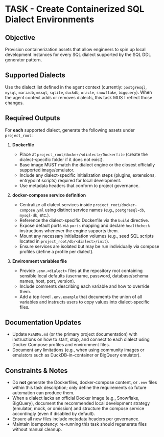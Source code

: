 # TASK - Create Containerized SQL Dialect Environments

## Objective

Provision containerization assets that allow engineers to spin up local development instances for every SQL dialect supported by the SQL DDL generator pattern.

## Supported Dialects

Use the dialect list defined in the agent context (currently: `postgresql`, `mysql`, `mariadb`, `mssql`, `sqlite`, `duckdb`, `oracle`, `snowflake`, `bigquery`). When the agent context adds or removes dialects, this task MUST reflect those changes.

## Required Outputs

For **each** supported dialect, generate the following assets under `project_root`:

1. **Dockerfile**
   - Place at `project_root/docker/<dialect>/Dockerfile` (create the dialect-specific folder if it does not exist).
   - Base image MUST match the dialect engine or the closest officially supported image/emulator.
   - Include any dialect-specific initialization steps (plugins, extensions, entrypoint scripts) required for local development.
   - Use metadata headers that conform to project governance.

2. **docker-compose service definition**
   - Centralize all dialect services inside `project_root/docker-compose.yml` using distinct service names (e.g., `postgresql-db`, `mysql-db`, etc.).
   - Reference the dialect-specific Dockerfile via the `build` directive.
   - Expose default ports via `ports` mapping and declare `healthcheck` instructions whenever the engine supports them.
   - Mount any necessary initialization volumes (e.g., seed SQL scripts located in `project_root/db/<dialect>/init`).
   - Ensure services are isolated but may be run individually via compose profiles (define a profile per dialect).

3. **Environment variables file**
   - Provide `.env.<dialect>` files at the repository root containing sensible local defaults (username, password, database/schema names, host, port, version).
   - Include comments describing each variable and how to override them.
   - Add a top-level `.env.example` that documents the union of all variables and instructs users to copy values into dialect-specific files.

## Documentation Updates

- Update `README.md` (or the primary project documentation) with instructions on how to start, stop, and connect to each dialect using Docker Compose profiles and environment files.
- Document any limitations (e.g., when using community images or emulators such as DuckDB-in-container or BigQuery emulator).

## Constraints & Notes

- Do **not** generate the Dockerfiles, docker-compose content, or `.env` files within this task description; only define the requirements so future automation can produce them.
- When a dialect lacks an official Docker image (e.g., Snowflake, BigQuery), document the recommended local development strategy (emulator, mock, or omission) and structure the compose service accordingly (even if disabled by default).
- Ensure all new files include metadata headers per governance.
- Maintain idempotency: re-running this task should regenerate files without manual cleanup.
